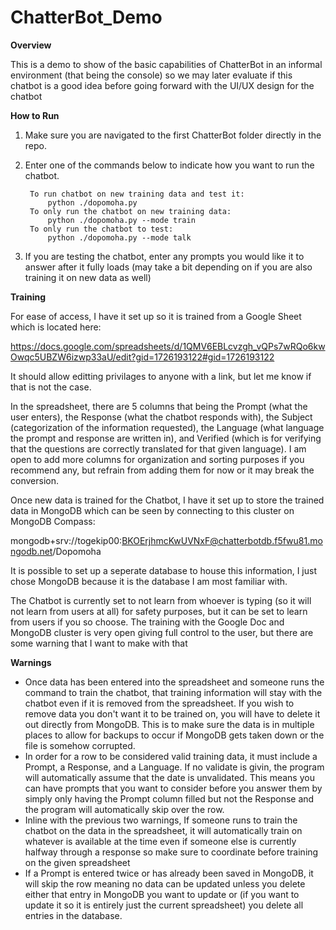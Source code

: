 # ChatterBot_Demo
**Overview**

This is a demo to show of the basic capabilities of ChatterBot in an informal environment (that being the console) 
so we may later evaluate if this chatbot is a good idea before going forward with the UI/UX design for the chatbot


**How to Run**

1. Make sure you are navigated to the first ChatterBot folder directly in the repo.
2. Enter one of the commands below to indicate how you want to run the chatbot.

        To run chatbot on new training data and test it:
            python ./dopomoha.py
        To only run the chatbot on new training data:
            python ./dopomoha.py --mode train
        To only run the chatbot to test:
            python ./dopomoha.py --mode talk
3. If you are testing the chatbot, enter any prompts you would like it to answer after it fully loads (may take a bit depending on if you are also training it on new data as well)


**Training**

For ease of access, I have it set up so it is trained from a Google Sheet which is located here:

https://docs.google.com/spreadsheets/d/1QMV6EBLcvzgh_vQPs7wRQo6kwOwqc5UBZW6izwp33aU/edit?gid=1726193122#gid=1726193122

It should allow editting privilages to anyone with a link, but let me know if that is not the case.

In the spreadsheet, there are 5 columns that being the Prompt (what the user enters), the Response (what the chatbot responds with), the Subject (categorization of the information requested), the Language (what language the prompt and response are written in), and Verified (which is for verifying that the questions are correctly translated for that given language). I am open to add more columns for organization and sorting purposes if you recommend any, but refrain from adding them for now or it may break the conversion.

Once new data is trained for the Chatbot, I have it set up to store the trained data in MongoDB which can be seen by connecting to this cluster on MongoDB Compass:

mongodb+srv://togekip00:BKOErjhmcKwUVNxF@chatterbotdb.f5fwu81.mongodb.net/Dopomoha

It is possible to set up a seperate database to house this information, I just chose MongoDB because it is the database I am most familiar with.

The Chatbot is currently set to not learn from whoever is typing (so it will not learn from users at all) for safety purposes, but it can be set to learn from users if you so choose. The training with the Google Doc and MongoDB cluster is very open giving full control to the user, but there are some warning that I want to make with that

**Warnings**
- Once data has been entered into the spreadsheet and someone runs the command to train the chatbot, that training information will stay with the chatbot even if it is removed from the spreadsheet. If you wish to remove data you don't want it to be trained on, you will have to delete it out directly from MongoDB. This is to make sure the data is in multiple places to allow for backups to occur if MongoDB gets taken down or the file is somehow corrupted.
- In order for a row to be considered valid training data, it must include a Prompt, a Response, and a Language. If no validate is givin, the program will automatically assume that the date is unvalidated. This means you can have prompts that you want to consider before you answer them by simply only having the Prompt column filled but not the Response and the program will automatically skip over the row.
- Inline with the previous two warnings, If someone runs to train the chatbot on the data in the spreadsheet, it will automatically train on whatever is available at the time even if someone else is currently halfway through a response so make sure to coordinate before training on the given spreadsheet
- If a Prompt is entered twice or has already been saved in MongoDB, it will skip the row meaning no data can be updated unless you delete either that entry in MongoDB you want to update or (if you want to update it so it is entirely just the current spreadsheet) you delete all entries in the database.
